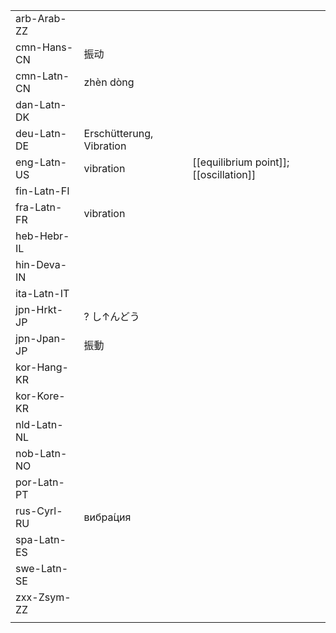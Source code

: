 | | | |
|-|-|-|
| arb-Arab-ZZ |  |  |
| cmn-Hans-CN | 振动 |  |
| cmn-Latn-CN | zhèn dòng |  |
| dan-Latn-DK |  |  |
| deu-Latn-DE | Erschütterung, Vibration |  |
| eng-Latn-US | vibration | [[equilibrium point]]; [[oscillation]] |
| fin-Latn-FI |  |  |
| fra-Latn-FR | vibration |  |
| heb-Hebr-IL |  |  |
| hin-Deva-IN |  |  |
| ita-Latn-IT |  |  |
| jpn-Hrkt-JP | ? し↑んどう |  |
| jpn-Jpan-JP | 振動 |  |
| kor-Hang-KR |  |  |
| kor-Kore-KR |  |  |
| nld-Latn-NL |  |  |
| nob-Latn-NO |  |  |
| por-Latn-PT |  |  |
| rus-Cyrl-RU | вибра́ция |  |
| spa-Latn-ES |  |  |
| swe-Latn-SE |  |  |
| zxx-Zsym-ZZ |  |  |
|  |  |  |
